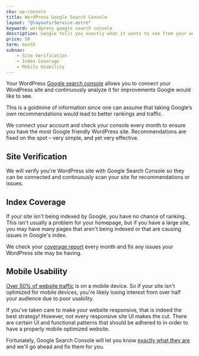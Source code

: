 ```yaml
---
sku: wp-console
title: WordPress Google Search Console
layout: "@layouts/Service.astro"
keyword: wordpress google search console
description: Google tells you exactly what it wants to see from your website in a console you can connect. We implement all of its suggestions every month so there's no guesswork whether you're doing things right.
price: 50
term: month
subnav: 
    - Site Verification
    - Index Coverage
    - Mobile Usability
---
```


Your WordPress [Google search console](https://search.google.com/search-console/about) allows you to connect your WordPress site and continuously analyze it for improvements Google would like to see.

This is a goldmine of information since one can assume that taking Google’s own recommendations would lead to better rankings and traffic.

We connect your account and check your console every month to ensure you have the most Google friendly WordPress site. Recommendations are fixed on the spot – very simple, and yet very effective.

## Site Verification

We will verify you're WordPress site with Google Search Console so they can be connected and continuously scan your site for recommendations or issues. 

## Index Coverage

If your site isn't being indexed by Google, you have no chance of ranking. This isn't usually a problem for your homepage, but if you have a large site, you may have many pages that aren't being indexed or that are causing issues in Google's index. 

We check your [coverage report](https://support.google.com/webmasters/answer/7440203) every month and fix any issues your WordPress site may be having. 

## Mobile Usability

[Over 50% of website traffic](https://www.statista.com/statistics/277125/share-of-website-traffic-coming-from-mobile-devices) is on a mobile device. So if your site isn't optimized for mobile devices, you're likely losing interest from over half your audience due to poor usability. 

If you've taken care to make your website responsive, that is indeed the best strategy! However, not every responsive site UI makes the cut. There are certain UI and functional patterns that should be adhered to in order to have a properly mobile optimized website. 

Fortunately, Google Search Console will let you know [exactly what they are](https://support.google.com/webmasters/answer/9063469) and we'll go ahead and fix them for you. 

